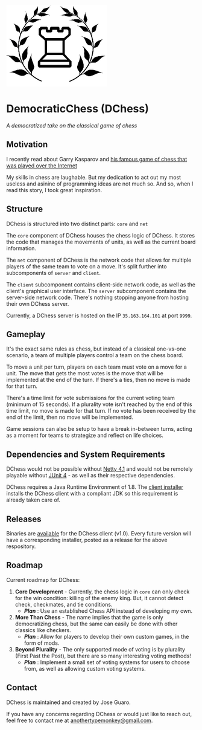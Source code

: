 ![](https://raw.githubusercontent.com/TypeMonkey/DChess/master/icon.png)
# DemocraticChess (DChess)

*A democratized take on the classical game of chess*

## Motivation
I recently read about Garry Kasparov and [his famous game of chess that was played over the Internet](https://en.wikipedia.org/wiki/Kasparov_versus_the_World)

My skills in chess are laughable. But my dedication to act out my most useless and asinine of programming ideas are not much so. And so, when I read this story, I took great inspiration.

## Structure
DChess is structured into two distinct parts: `core` and `net`

The `core` component of DChess houses the chess logic of DChess. It stores the code that manages the movements of units, as well as the current board information.

The `net` component of DChess is the network code that allows for multiple players of the same team to vote on a move. It's split further into subcomponents of `server` and `client`. 

The `client` subcomponent contains client-side network code, as well as the client's graphical user interface. The `server` subcomponent contains the server-side network code. There's nothing stopping anyone from hosting their own DChess server.

Currently, a DChess server is hosted on the IP `35.163.164.101` at port `9999`.

## Gameplay
It's the exact same rules as chess, but instead of a classical one-vs-one scenario, a team of multiple players control a team on the chess board.

To move a unit per turn, players on each team must vote on a move for a unit. The move that gets the most votes is the move that will be implemented at the end of the turn. If there's a ties, then no move is made for that turn.

There's a time limit for vote submissions for the current voting team (minimum of 15 seconds). If a plurality vote isn't reached by the end of this time limit, no move is made for that turn. If no vote has been received by the end of the limit, then no move will be implemented.

Game sessions can also be setup to have a break in-between turns, acting as a moment for teams to strategize and reflect on life choices.

## Dependencies and System Requirements
DChess would not be possible without [Netty 4.1](https://github.com/netty/netty) and would not be remotely playable without [JUnit 4](https://junit.org/junit4/) - as well as their respective dependencies.

DChess requires a Java Runtime Environment of 1.8. The [client installer](https://github.com/TypeMonkey/DChess-Installer) installs the DChess client with a compliant JDK so this requirement is already taken care of.

## Releases
Binaries are [available](https://github.com/TypeMonkey/DChess-Installer/releases) for the DChess client (v1.0). Every future version will have a corresponding installer, posted as a release for the above respository. 

## Roadmap
Current roadmap for DChess:
1. __Core Development__ - Currently, the chess logic in `core` can only check for the win condition: killing of the enemy king. But, it cannot detect check, checkmates, and tie conditions. 
	- **_Plan_** : Use an established Chess API instead of developing my own. 
2. __More Than Chess__ - The name implies that the game is only democratizing chess, but the same can easily be done with other classics like checkers. 
	- **_Plan_** : Allow for players to develop their own custom games, in the form of mods.
3. __Beyond Plurality__ - The only supported mode of voting is by plurality (First Past the Post), but there are so many interesting voting methods! 
	- **_Plan_** : Implement a small set of voting systems for users to choose from, as well as allowing custom voting systems.

 

## Contact
DChess is maintained and created by Jose Guaro.

If you have any concerns regarding DChess or would just like to reach out, feel free to contact me at [anothertypemonkey@gmail.com](anothertypemonkey@gmail.com).



